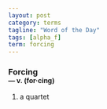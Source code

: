 ```yaml
---
layout: post
category: terms
tagline: "Word of the Day"
tags: [alpha_f]
term: forcing
---
```


<h3>Forcing<br/> <small>&mdash; v. (for<span>&middot;</span>cing)</small></h3>
<p><ol><li>a quartet</li>
</ol></p>
